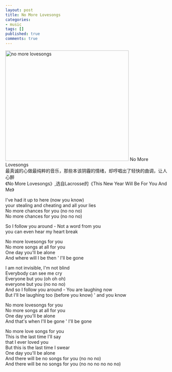 ```yaml
---
layout: post
title: No More Lovesongs
categories:
- music
tags: []
published: true
comments: true
---
```

<p><img class="alignnone" title="no more lovesongs" src="https://img1.doubanio.com/lpic/s2750557.jpg" alt="no more lovesongs" width="384" height="345" />
No More Lovesongs<br />
最真诚的心做最纯粹的音乐，那些本该阴霾的情绪，却哼唱出了轻快的曲调，让人心醉<br />
《No More Lovesongs》,选自Lacrosse的《This New Year Will Be For You And Me》</p>

<p>I've had it up to here (now you know)<br />
your stealing and cheating and all your lies<br />
No more chances for you (no no no)<br />
No more chances for you (no no no)</p>

<p>So I follow you around - Not a word from you<br />
you can even hear my heart break</p>

<p>No more lovesongs for you<br />
No more songs at all for you<br />
One day you'll be alone<br />
And where will I be then ' I'll be gone</p>

<p>I am not invisible, I'm not blind<br />
Everybody can see me cry<br />
Everyone but you (oh oh oh)<br />
everyone but you (no no no)<br />
And so I follow you around - You are laughing now<br />
But I'll be laughing too (before you know) ' and you know</p>

<p>No more lovesongs for you<br />
No more songs at all for you<br />
One day you'll be alone<br />
And that's when I'll be gone ' I'll be gone</p>

<p>No more love songs for you<br />
This is the last time I'll say<br />
that I ever loved you<br />
But this is the last time I swear<br />
One day you'll be alone<br />
And there will be no songs for you (no no no)<br />
And there will be no songs for you (no no no no no no)</p>
